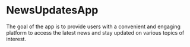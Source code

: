# NewsUpdatesApp
The goal of the app is to provide users with a convenient and engaging platform to access the latest news and stay updated on various topics of interest.
